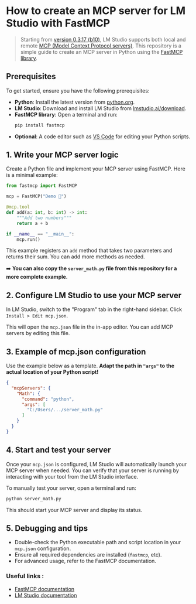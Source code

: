 
# How to create an MCP server for LM Studio with FastMCP

> Starting from [version 0.3.17 (b10)](https://lmstudio.ai/blog/lmstudio-v0.3.17), LM Studio supports both local and remote [MCP (Model Context Protocol servers)](https://modelcontextprotocol.io/introduction). This repository is a simple guide to create an MCP server in Python using the [FastMCP library](https://pypi.org/project/fastmcp/).

## Prerequisites
To get started, ensure you have the following prerequisites:

- **Python**: Install the latest version from [python.org](https://www.python.org/downloads/).
- **LM Studio**: Download and install LM Studio from [lmstudio.ai/download](https://lmstudio.ai/download).
- **FastMCP library**: Open a terminal and run:
    ```bash
    pip install fastmcp
    ```
- **Optional**: A code editor such as [VS Code](https://code.visualstudio.com/) for editing your Python scripts.

## 1. Write your MCP server logic

Create a Python file and implement your MCP server using FastMCP. Here is a minimal example:

```python
from fastmcp import FastMCP

mcp = FastMCP("Demo 🚀")

@mcp.tool
def add(a: int, b: int) -> int:
    """Add two numbers"""
    return a + b

if __name__ == "__main__":
    mcp.run()
```

This example registers an `add` method that takes two parameters and returns their sum. You can add more methods as needed.

➡️ **You can also copy the `server_math.py` file from this repository for a more complete example.**

## 2. Configure LM Studio to use your MCP server

In LM Studio, switch to the "Program" tab in the right-hand sidebar. Click `Install > Edit mcp.json`.

This will open the `mcp.json` file in the in-app editor. You can add MCP servers by editing this file.

## 3. Example of mcp.json configuration
Use the example below as a template. **Adapt the path in `"args"` to the actual location of your Python script!**


```json
{
  "mcpServers": {
    "Math": {
      "command": "python",
      "args": [
        "C:/Users/.../server_math.py"
      ]
    }
  }
}
```

## 4. Start and test your server

Once your `mcp.json` is configured, LM Studio will automatically launch your MCP server when needed. You can verify that your server is running by interacting with your tool from the LM Studio interface.

To manually test your server, open a terminal and run:
```bash
python server_math.py
```
This should start your MCP server and display its status.

## 5. Debugging and tips

- Double-check the Python executable path and script location in your `mcp.json` configuration.
- Ensure all required dependencies are installed (`fastmcp`, etc).
- For advanced usage, refer to the FastMCP documentation.

### Useful links :

- [FastMCP documentation](https://github.com/jlowin/fastmcp)
- [LM Studio documentation](https://lmstudio.ai/docs/app/plugins/mcp)
